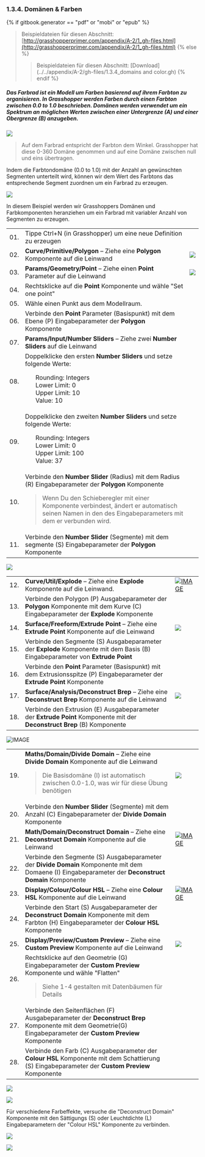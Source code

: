 ### 1.3.4. Domänen & Farben

{% if gitbook.generator == "pdf" or "mobi" or "epub" %}
>Beispieldateien für diesen Abschnitt: [http://grasshopperprimer.com/appendix/A-2/1_gh-files.html](http://grasshopperprimer.com/appendix/A-2/1_gh-files.html)
{% else %}
>>Beispieldateien für diesen Abschnitt: [Download](../../appendix/A-2/gh-files/1.3.4_domains and color.gh)
{% endif %}

##### Das Farbrad ist ein Modell um Farben basierend auf ihrem Farbton zu organisieren. In Grasshopper werden Farben durch einen Farbton zwischen 0.0 to 1.0 beschrieben. Domänen werden verwendet um ein Spektrum an möglichen Werten zwischen einer Untergrenze (A) und einer Obergrenze (B) anzugeben.


![](images/1-3-4/1-3-4_01-color-wheel.png)
>Auf dem Farbrad entspricht der Farbton dem Winkel. Grasshopper hat diese 0-360 Domäne genommen und auf eine Domäne zwischen null und eins übertragen.

Indem die Farbtondomäne (0.0 to 1.0) mit der Anzahl an gewünschten Segmenten unterteilt wird, können wir dem Wert des Farbtons das entsprechende Segment zuordnen um ein Farbrad zu erzeugen.

![](images/1-3-4/1-3-4_02-segmented-color-wheels.png)

In diesem Beispiel werden wir Grasshoppers Domänen und Farbkomponenten heranziehen um ein Farbrad mit variabler Anzahl von Segmenten zu erzeugen.

||||
|--|--|--|
|01.| Tippe Ctrl+N (in Grasshopper) um eine neue Definition zu erzeugen||
|02.| **Curve/Primitive/Polygon** – Ziehe eine **Polygon** Komponente auf die Leinwand|[![](images/1-3-4/1-3-4_03-polygon.png)](../../appendix/A-1/0_index-of-components.html#CPPolygon)|
|03.| **Params/Geometry/Point** – Ziehe einen **Point** Parameter auf die Leinwand|[![](images/1-3-4/1-3-4_04-point.png)](../../appendix/A-1/0_index-of-components.html#PGPt)|
|04.| Rechtsklicke auf die **Point** Komponente und wähle "Set one point"||
|05.| Wähle einen Punkt aus dem Modellraum.||
|06.| Verbinde den **Point** Parameter (Basispunkt) mit dem Ebene (P) Eingabeparameter der **Polygon** Komponente||
|07.| **Params/Input/Number Sliders** – Ziehe zwei **Number Sliders** auf die Leinwand||
|08.| Doppelklicke den ersten **Number Sliders** und setze folgende Werte:<ul>Rounding: Integers<br>Lower Limit: 0<br>Upper Limit: 10<br>Value: 10</ul>||
|09.| Doppelklicke den zweiten **Number Sliders** und setze folgende Werte:<ul>Rounding: Integers<br>Lower Limit: 0<br>Upper Limit: 100<br>Value: 37</ul>||
|10.| Verbinde den **Number Slider** (Radius) mit dem Radius (R) Eingabeparameter der **Polygon** Komponente <blockquote>Wenn Du den Schieberegler mit einer Komponente verbindest, ändert er automatisch seinen Namen in den des Eingabeparameters mit dem er verbunden wird.</blockquote>||
|11.| Verbinde den **Number Slider** (Segmente) mit dem segmente (S) Eingabeparameter der **Polygon** Komponente|||

![](images/1-3-4/1-3-4_06-connected-sliders.png)

||||
|--|--|--|
|12.| **Curve/Util/Explode** – Ziehe eine **Explode** Komponente auf die Leinwand.|[![IMAGE](images/1-3-4/1-3-4_07-explode.png)](../../appendix/A-1/0_index-of-components.html#CUExplode)|
|13.| Verbinde den Polygon (P) Ausgabeparameter der **Polygon** Komponente mit dem Kurve (C) Eingabeparameter der **Explode** Komponente||
|14.| **Surface/Freeform/Extrude Point** – Ziehe eine **Extrude Point** Komponente auf die Leinwand|[![](images/1-3-4/1-3-4_08-extrude.png)](../../appendix/A-1/0_index-of-components.html#SFExtrPt)|
|15.| Verbinde den Segmente (S) Ausgabeparameter der **Explode** Komponente mit dem Basis (B) Eingabeparameter von **Extrude Point**||
|16.| Verbinde den **Point** Parameter (Basispunkt) mit dem Extrusionsspitze (P) Eingabeparameter der **Extrude Point** Komponente||
|17.| **Surface/Analysis/Deconstruct Brep** – Ziehe eine **Deconstruct Brep** Komponente auf die Leinwand|[![](images/1-3-4/1-3-4_09-deconstruct-brep.png)](../../appendix/A-1/0_index-of-components.html#SADeBrep)|
|18.| Verbinde den Extrusion (E) Ausgabeparameter der **Extrude Point** Komponente mit der **Deconstruct Brep** (B) Komponente|||

![IMAGE](images/1-3-4/1-3-4_09b-definition2.png)

||||
|--|--|--|
|19.| **Maths/Domain/Divide Domain** – Ziehe eine **Divide Domain** Komponente auf die Leinwand<blockquote>Die Basisdomäne (I) ist automatisch zwischen 0.0-1.0, was wir für diese Übung benötigen</blockquote>|[![](images/1-3-4/1-3-4_10a-divide-domain.png)](../../appendix/A-1/0_index-of-components.html#MDDivide)|
|20.| Verbinde den **Number Slider** (Segmente) mit dem Anzahl (C) Eingabeparameter der **Divide Domain** Komponente||
|21.| **Math/Domain/Deconstruct Domain** – Ziehe eine **Deconstruct Domain** Komponente auf die Leinwand|[![IMAGE](images/1-3-4/1-3-4_10b-deconstruct-domain.png)](../../appendix/A-1/0_index-of-components.html#MDDeDomain)|
|22.| Verbinde den Segmente (S) Ausgabeparameter der **Divide Domain** Komponente mit dem Domaene (I) Eingabeparameter der **Deconstruct Domain** Komponente||
|23.| **Display/Colour/Colour HSL** – Ziehe eine **Colour HSL** Komponente auf die Leinwand|[![IMAGE](images/1-3-4/1-3-4_11-colour-HSL.png)](../../appendix/A-1/0_index-of-components.html#DCHSL)|
|24.| Verbinde den Start (S) Ausgabeparameter der **Deconstruct Domain** Komponente mit dem Farbton (H) Eingabeparameter der **Colour HSL** Komponente||
|25.| **Display/Preview/Custom Preview** – Ziehe eine **Custom Preview** Komponente auf die Leinwand|[![](images/1-3-4/1-3-4_12-custom-preview.png)](../../appendix/A-1/0_index-of-components.html#DPPreview)|
|26.| Rechtsklicke auf den Geometrie (G) Eingabeparameter der **Custom Preview** Komponente und wähle "Flatten"<blockquote>Siehe 1-4 gestalten mit Datenbäumen für Details</blockquote>||
|27.| Verbinde den Seitenflächen (F) Ausgabeparameter der **Deconstruct Brep** Komponente mit dem Geometrie(G) Eingabeparameter der **Custom Preview** Komponente||
|28.| Verbinde den Farb (C) Ausgabeparameter der **Colour HSL** Komponente mit dem Schattierung (S) Eingabeparameter der **Custom Preview** Komponente|||

![](images/1-3-4/1-3-4_13-connected-definition.png)

![](images/1-3-4/1-3-4_14-example-result.png)

Für verschiedene Farbeffekte, versuche die "Deconstruct Domain" Komponente mit den Sättigungs (S) oder Leuchtdichte (L) Eingabeparametern der "Colour HSL" Komponente zu verbinden.

![](images/1-3-4/1-3-4_15-saturation.png)

![](images/1-3-4/1-3-4_16-large-example.png)
